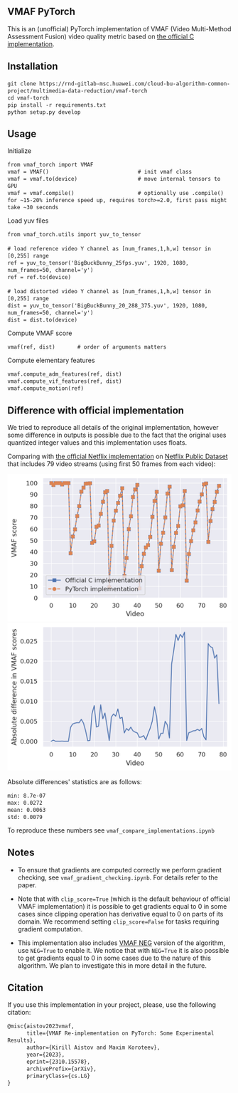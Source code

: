 ## VMAF PyTorch
This is an (unofficial) PyTorch implementation of VMAF (Video Multi-Method Assessment Fusion) video quality metric based on [the official C implementation](https://github.com/Netflix/vmaf).
## Installation
```
git clone https://rnd-gitlab-msc.huawei.com/cloud-bu-algorithm-common-project/multimedia-data-reduction/vmaf-torch
cd vmaf-torch
pip install -r requirements.txt
python setup.py develop
```
## Usage
Initialize
```
from vmaf_torch import VMAF
vmaf = VMAF()                            # init vmaf class
vmaf = vmaf.to(device)                   # move internal tensors to GPU
vmaf = vmaf.compile()                    # optionally use .compile() for ~15-20% inference speed up, requires torch>=2.0, first pass might take ~30 seconds
```
Load yuv files
```
from vmaf_torch.utils import yuv_to_tensor  

# load reference video Y channel as [num_frames,1,h,w] tensor in [0,255] range                  
ref = yuv_to_tensor('BigBuckBunny_25fps.yuv', 1920, 1080, num_frames=50, channel='y')  
ref = ref.to(device)

# load distorted video Y channel as [num_frames,1,h,w] tensor in [0,255] range
dist = yuv_to_tensor('BigBuckBunny_20_288_375.yuv', 1920, 1080, num_frames=50, channel='y')  
dist = dist.to(device)
```

Compute VMAF score
```
vmaf(ref, dist)       # order of arguments matters
```
Compute elementary features
```
vmaf.compute_adm_features(ref, dist)
vmaf.compute_vif_features(ref, dist)
vmaf.compute_motion(ref)
```

## Difference with official implementation

We tried to reproduce all details of the original implementation, however some difference in outputs is possible due to the fact that the original uses quantized integer values and this implementation uses floats.

Comparing with [the official Netflix implementation](https://github.com/Netflix/vmaf) on [Netflix Public Dataset](https://github.com/Netflix/vmaf/blob/master/resource/doc/datasets.md) that includes 79 video streams (using first 50 frames from each video): 

![Comparison](score_comparison.png)
![Difference](score_difference.png)
 
Absolute differences' statistics are as follows: 
```
min: 8.7e-07
max: 0.0272
mean: 0.0063
std: 0.0079
```
To reproduce these numbers see `vmaf_compare_implementations.ipynb`

## Notes

* To ensure that gradients are computed correctly we perform gradient checking, see `vmaf_gradient_checking.ipynb`. For details refer to the paper.

* Note that with `clip_score=True` (which is the default behaviour of official VMAF implementation) it is possible to get gradients equal to 0 in some cases since clipping operation has derivative equal to 0 on parts of its domain. We recommend setting `clip_score=False` for tasks requiring gradient computation.

* This implementation also includes [VMAF NEG](https://netflixtechblog.com/toward-a-better-quality-metric-for-the-video-community-7ed94e752a30) version of the algorithm, use `NEG=True` to enable it. We notice that with `NEG=True` it is also possible to get gradients equal to 0 in some cases due to the nature of this algorithm. We plan to investigate this in more detail in the future.

## Citation
If you use this implementation in your project, please, use the following citation:

```
@misc{aistov2023vmaf,
      title={VMAF Re-implementation on PyTorch: Some Experimental Results}, 
      author={Kirill Aistov and Maxim Koroteev},
      year={2023},
      eprint={2310.15578},
      archivePrefix={arXiv},
      primaryClass={cs.LG}
}
```
